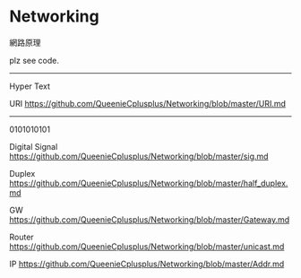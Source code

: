 # Networking
網路原理

plz see code.

----------------------------------
Hyper Text

URI https://github.com/QueenieCplusplus/Networking/blob/master/URI.md

----------------------------------
0101010101

Digital Signal https://github.com/QueenieCplusplus/Networking/blob/master/sig.md

Duplex https://github.com/QueenieCplusplus/Networking/blob/master/half_duplex.md

GW https://github.com/QueenieCplusplus/Networking/blob/master/Gateway.md

Router https://github.com/QueenieCplusplus/Networking/blob/master/unicast.md

IP https://github.com/QueenieCplusplus/Networking/blob/master/Addr.md


